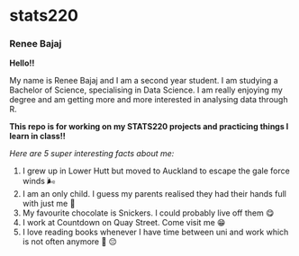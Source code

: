 # stats220

### **Renee Bajaj** ###

__Hello!!__

My name is Renee Bajaj and I am a second year student. I am studying a Bachelor of Science, specialising in Data Science. I am really enjoying my degree and am getting more and more interested in analysing data through R.

**This repo is for working on my STATS220 projects and practicing things I learn in class!!**

_Here are 5 super interesting facts about me:_
1. I grew up in Lower Hutt but moved to Auckland to escape the gale force winds :wind_face:
2. I am an only child. I guess my parents realised they had their hands full with just me :girl:
3. My favourite chocolate is Snickers. I could probably live off them :yum:
4. I work at Countdown on Quay Street. Come visit me :grin:
5. I love reading books whenever I have time between uni and work which is not often anymore :open_book: :pensive:
